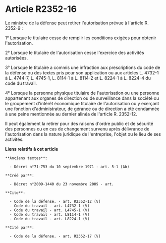 # Article R2352-16

Le ministre de la défense peut retirer l'autorisation prévue à l'article R. 2352-9 : 

1° Lorsque le titulaire cesse de remplir les conditions exigées pour obtenir l'autorisation. 

2° Lorsque le titulaire de l'autorisation cesse l'exercice des activités autorisées. 

3° Lorsque le titulaire a commis une infraction aux prescriptions du code de la défense ou des textes pris pour son
application ou aux articles L. 4732-1 à L. 4744-7, L. 4745-1, 
L. 8114-1 à L. 8114-2 et L. 8224-1 à L. 8224-4 du code du travail. 

4° Lorsque la personne physique titulaire de l'autorisation ou une personne appartenant aux organes de direction ou de
surveillance dans la société ou le groupement d'intérêt économique titulaire de l'autorisation ou y exerçant une fonction
d'administrateur, de gérance ou de direction a été condamnée à une peine mentionnée au dernier alinéa de l'article R.
2352-12. 

Il peut également la retirer pour des raisons d'ordre public et de sécurité des personnes ou en cas de changement survenu
après délivrance de l'autorisation dans la nature juridique de l'entreprise, l'objet ou le lieu de ses activités.

**Liens relatifs à cet article**

	**Anciens textes**:

	  - Décret n°71-753 du 10 septembre 1971 - art. 5-1 (Ab)

	**Créé par**:

	  - Décret n°2009-1440 du 23 novembre 2009 - art.

	**Cite**:

	  - Code de la défense. - art. R2352-12 (V)
	  - Code du travail - art. L4732-1 (V)
	  - Code du travail - art. L4745-1 (V)
	  - Code du travail - art. L8114-1 (V)
	  - Code du travail - art. L8224-1 (V)

	**Cité par**:

	  - Code de la défense. - art. R2352-17 (V)
